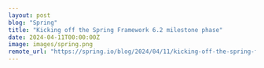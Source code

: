 ```yaml
---
layout: post
blog: "Spring"
title: "Kicking off the Spring Framework 6.2 milestone phase"
date: 2024-04-11T00:00:00Z
image: images/spring.png
remote_url: "https://spring.io/blog/2024/04/11/kicking-off-the-spring-framework-6-2-milestone-phase"
---
```

